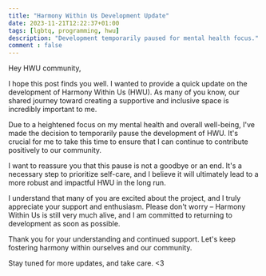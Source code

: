 ```yaml
---
title: "Harmony Within Us Development Update"
date: 2023-11-21T12:22:37+01:00
tags: [lgbtq, programming, hwu]
description: "Development temporarily paused for mental health focus."
comment : false
---
```


Hey HWU community,

I hope this post finds you well. I wanted to provide a quick update on the development of Harmony Within Us (HWU). As many of you know, our shared journey toward creating a supportive and inclusive space is incredibly important to me.

Due to a heightened focus on my mental health and overall well-being, I've made the decision to temporarily pause the development of HWU. It's crucial for me to take this time to ensure that I can continue to contribute positively to our community.

I want to reassure you that this pause is not a goodbye or an end. It's a necessary step to prioritize self-care, and I believe it will ultimately lead to a more robust and impactful HWU in the long run.

I understand that many of you are excited about the project, and I truly appreciate your support and enthusiasm. Please don't worry – Harmony Within Us is still very much alive, and I am committed to returning to development as soon as possible.

Thank you for your understanding and continued support. Let's keep fostering harmony within ourselves and our community.

Stay tuned for more updates, and take care. <3
